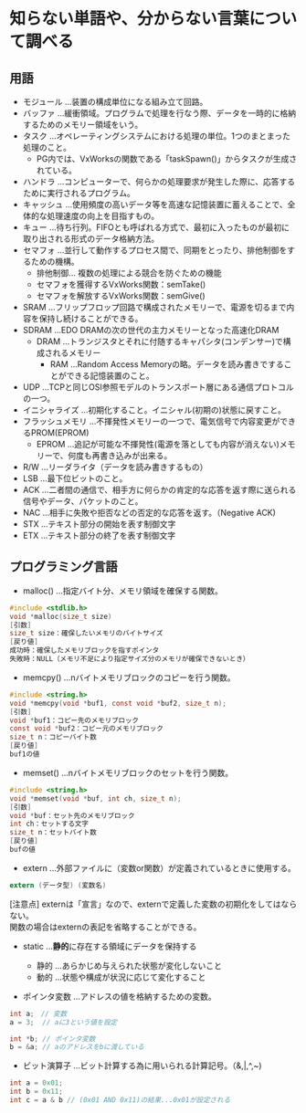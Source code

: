 # 知らない単語や、分からない言葉について調べる  

## 用語  

- モジュール ...装置の構成単位になる組み立て回路。  
- バッファ ...緩衝領域。プログラムで処理を行なう際、データを一時的に格納するためのメモリー領域をいう。  
- タスク ...オペレーティングシステムにおける処理の単位。1つのまとまった処理のこと。
  - PG内では、VxWorksの関数である「taskSpawn()」からタスクが生成されている。  
- ハンドラ ...コンピューターで、何らかの処理要求が発生した際に、応答するために実行されるプログラム。  
- キャッシュ ...使用頻度の高いデータ等を高速な記憶装置に蓄えることで、全体的な処理速度の向上を目指すもの。  
- キュー ...待ち行列。FIFOとも呼ばれる方式で、最初に入ったものが最初に取り出される形式のデータ格納方法。  
- セマフォ ...並行して動作するプロセス間で、同期をとったり、排他制御をするための機構。  
  - 排他制御...  複数の処理による競合を防ぐための機能
  - セマフォを獲得するVxWorks関数：semTake()  
  - セマフォを解放するVxWorks関数：semGive()  
- SRAM ...フリップフロップ回路で構成されたメモリーで、電源を切るまで内容を保持し続けることができる。  
- SDRAM ...EDO DRAMの次の世代の主力メモリーとなった高速化DRAM  
  - DRAM ...トランジスタとそれに付随するキャパシタ(コンデンサー)で構成されるメモリー  
    - RAM ...Random Access Memoryの略。データを読み書きですることができる記憶装置のこと。
- UDP ...TCPと同じOSI参照モデルのトランスポート層にある通信プロトコルの一つ。  
- イニシャライズ ...初期化すること。イニシャル(初期の)状態に戻すこと。  
- フラッシュメモリ ...不揮発性メモリーの一つで、電気信号で内容変更ができるPROM(EPROM)  
  - EPROM ...追記が可能な不揮発性(電源を落としても内容が消えない)メモリーで、何度も再書き込みが出来る。  
- R/W ...リーダライタ（データを読み書きするもの）  
- LSB ...最下位ビットのこと。  
- ACK ...二者間の通信で、相手方に何らかの肯定的な応答を返す際に送られる信号やデータ、パケットのこと。  
- NAC ...相手に失敗や拒否などの否定的な応答を返す。（Negative ACK)  
- STX ...テキスト部分の開始を表す制御文字  
- ETX ...テキスト部分の終了を表す制御文字  

## プログラミング言語  

- malloc() ...指定バイト分、メモリ領域を確保する関数。  

```C
#include <stdlib.h>
void *malloc(size_t size)
[引数]
size_t size：確保したいメモリのバイトサイズ
[戻り値]
成功時：確保したメモリブロックを指すポインタ
失敗時：NULL（メモリ不足により指定サイズ分のメモリが確保できないとき）
```

- memcpy() ...nバイトメモリブロックのコピーを行う関数。  

```C
#include <string.h>
void *memcpy(void *buf1, const void *buf2, size_t n);
[引数]
void *buf1：コピー先のメモリブロック
const void *buf2：コピー元のメモリブロック
size_t n：コピーバイト数
[戻り値]
buf1の値
```

- memset()  ...nバイトメモリブロックのセットを行う関数。

```C
#include <string.h>
void *memset(void *buf, int ch, size_t n);
[引数]
void *buf：セット先のメモリブロック
int ch：セットする文字
size_t n：セットバイト数
[戻り値]
bufの値
```

- extern ...外部ファイルに（変数or関数）が定義されているときに使用する。  

```C
extern (データ型) (変数名)
```

[注意点]
externは「宣言」なので、externで定義した変数の初期化をしてはならない。  
関数の場合はexternの表記を省略することができる。  

- static ...**静的**に存在する領域にデータを保持する  
  - 静的 ...あらかじめ与えられた状態が変化しないこと  
  - 動的 ...状態や構成が状況に応じて変化すること  

- ポインタ変数 ...アドレスの値を格納するための変数。  

```C
int a;　// 変数
a = 3;  // aに3という値を設定

int *b; // ポインタ変数
b = &a; // aのアドレスをbに渡している
```

- ビット演算子 ...ビット計算する為に用いられる計算記号。（&,|,^,~)

```C
int a = 0x01;
int b = 0x11;
int c = a & b // (0x01 AND 0x11)の結果...0x01が設定される
```

